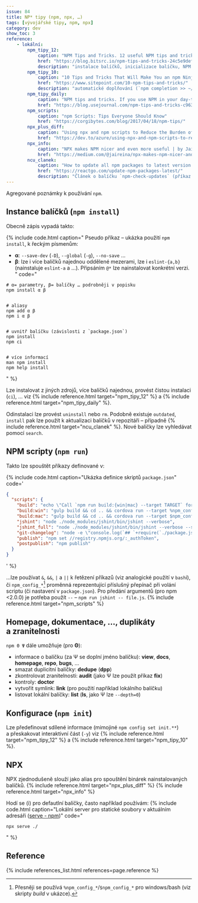 ```yaml
---
issue: 84
title: NP* tipy (npm, npx, …)
tags: [vývojářské tipy, npm, npx]
category: dev
show_toc: 3
reference:
    - lokální:
        npm_tipy_12:
            caption: "NPM Tips and Tricks. 12 useful NPM tips and tricks for more… | by Ankit Jain | Bits and Pieces"
            href: "https://blog.bitsrc.io/npm-tips-and-tricks-24c5e9defea6"
            description: "instalace balíčků, inicializace balíčku, NPM skripty"
        npm_tipy_10:
            caption: "10 Tips and Tricks That Will Make You an npm Ninja - SitePoint"
            href: "https://www.sitepoint.com/10-npm-tips-and-tricks/"
            description: "automatické doplňování (`npm completion >> ~/.bashrc`), přesun globálních balíčků (linux) kvůli `sudo`, konfigurace"
        npm_tipy_daily:
            caption: "NPM tips and tricks. If you use NPM in your day-to-day… | by Jair Reina | Noteworthy - The Journal Blog"
            href: "https://blog.usejournal.com/npm-tips-and-tricks-c96356fd1b12"
        npm_scripts:
            caption: "npm Scripts: Tips Everyone Should Know"
            href: "https://corgibytes.com/blog/2017/04/18/npm-tips/"
        npx_plus_diff:
            caption: "Using npx and npm scripts to Reduce the Burden of Developer Tools - DEV"
            href: "https://dev.to/azure/using-npx-and-npm-scripts-to-reduce-the-burden-of-developer-tools-57f9"
        npx_info:
            caption: "NPX makes NPM nicer and even more useful | by Jair Reina | Medium"
            href: "https://medium.com/@jaireina/npx-makes-npm-nicer-and-even-more-useful-50086375ee6c"
        ncu_clanek:
            caption: "How to update all npm packages to latest version | Reactgo"
            href: "https://reactgo.com/update-npm-packages-latest/"
            description: "Článek o balíčku `npm-check-updates` (příkaz `npu`)"
---
```


Agregované poznámky k používání `npm`.

<!--more-->

## Instance balíčků (`npm install`)

Obecně zápis vypadá takto:

{% include code.html caption="
Pseudo příkaz – ukázka použití `npm install`, k řeckým písmenům:
- **α**: `--save-dev` (`-D`), `--global` (`-g`), `--no-save` …
- **β**: lze i více balíčků najednou oddělené mezerami, lze i `eslint-{a,b}` (nainstaluje `eslint-a` a …). Připsáním `@*` lze nainstalovat konkrétní verzi.
" code="
```console
# α= parametry, β= balíčky … podrobněji v popisku
npm install α β


# aliasy
npm add α β
npm i α β


# uvnitř balíčku (závislosti z `package.json`)
npm install
npm ci


# více informací
man npm install
npm help install
```
" %}

Lze instalovat z jiných zdrojů, více balíčků najednou, provést čistou instalaci (`ci`), … viz {% include reference.html target="npm_tipy_12" %} a {% include reference.html target="npm_tipy_daily" %}.

Odinstalaci lze provést `uninstall` nebo `rm`. Podobně existuje `outdated`, `install` pak lze použít k aktualizaci balíčků v repozitáři – případně {% include reference.html target="ncu_clanek" %}. Nové balíčky lze vyhledávat pomocí `search`.

## NPM scripty (`npm run`)
Takto lze spouštět příkazy definované v:

{% include code.html caption="Ukázka definice skriptů `package.json`" code='
```JSON
{
  "scripts": {
    "build": "echo \"Call `npm run build:{win|mac} --target TARGET` for running on Windows/Mac(Linux) and TARGET is device id target (see `adb`)\"",
    "build:win": "gulp build && cd .. && cordova run --target %npm_config_target% > build.log 2>&1",
    "build:mac": "gulp build && cd .. && cordova run --target $npm_config_target > build.log 2>&1",
    "jshint": "node ./node_modules/jshint/bin/jshint --verbose",
    "jshint_full": "node ./node_modules/jshint/bin/jshint --verbose --show-non-errors",
    "git-changelog": "node -e \"console.log(`## `+require(`./package.json`).version);\" > CHANGELOG.md && git --no-pager log --oneline --color --pretty=\"- %s%d\" --grep=\":bug:\\|:boom:\\|:hammer:\" >> CHANGELOG.md",
    "publish": "npm set //registry.npmjs.org/:_authToken",
    "postpublish": "npm publish"
  }
}
```
' %}

…lze používat `&`, `&&`, `|` a `||` k řetězení příkazů (viz analogické použití v `bash`i),
či `npm_config_*`[^promenna_presneji] proměnná reprezentující příslušný přepínač při volání scriptu (či nastavení v `package.json`). 
Pro předání argumentů (pro npm <2.0.0) je potřeba použít `--` – `npm run jshint -- file.js`. {% include reference.html target="npm_scripts" %}

## Homepage, dokumentace, …, duplikáty a zranitelnosti

`npm Θ Ψ` dále umožňuje (pro **Θ**):

- informace o balíčku (za Ψ se doplní jméno balíčku): **view**, **docs**, **homepage**, **repo**, **bugs**, …
- smazat duplicitní balíčky: **dedupe** (**dpp**)
- zkontrolovat zranitelnosti: **audit** (jako Ψ lze použít příkaz **fix**)
- kontroly: **doctor**
- vytvořit symlink: **link** (pro použití například lokálního balíčku)
- listovat lokální balíčky: **list** (**ls**, jako Ψ lze `--depth=0`)

## Konfigurace (`npm init`)
Lze předefinovat sdílené informace (mimojiné `npm config set init.**`) a přeskakovat interaktivní část (`-y`) viz {% include reference.html target="npm_tipy_12" %} a {% include reference.html target="npm_tipy_10" %}.

## NPX
NPX zjednodušeně slouží jako alias pro spouštění binárek nainstalovaných balíčků. {% include reference.html target="npx_plus_diff" %} {% include reference.html target="npx_info" %}

Hodí se (i) pro defautlní balíčky, často například používám:
{% include code.html caption="Lokální server pro statické soubory v aktuálním adresáři ([serve - npm](https://www.npmjs.com/package/serve))" code="
```console
npx serve ./
```
" %}

## Reference
{% include references_list.html references=page.reference %}

[^promenna_presneji]: Přesněji se používá `%npm_config_*`/`$npm_config_*` pro windows/bash (viz skripty *build* v ukázce).